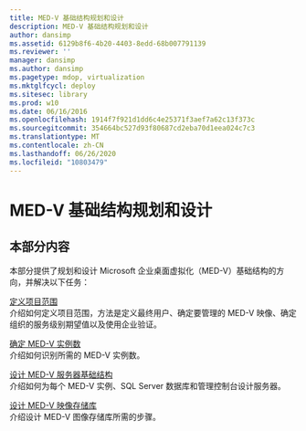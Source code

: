```yaml
---
title: MED-V 基础结构规划和设计
description: MED-V 基础结构规划和设计
author: dansimp
ms.assetid: 6129b8f6-4b20-4403-8edd-68b007791139
ms.reviewer: ''
manager: dansimp
ms.author: dansimp
ms.pagetype: mdop, virtualization
ms.mktglfcycl: deploy
ms.sitesec: library
ms.prod: w10
ms.date: 06/16/2016
ms.openlocfilehash: 1914f7f921d1dd6c4e25371f3aef7a62c13f373c
ms.sourcegitcommit: 354664bc527d93f80687cd2eba70d1eea024c7c3
ms.translationtype: MT
ms.contentlocale: zh-CN
ms.lasthandoff: 06/26/2020
ms.locfileid: "10803479"
---
```

# MED-V 基础结构规划和设计


## 本部分内容


本部分提供了规划和设计 Microsoft 企业桌面虚拟化（MED-V）基础结构的方向，并解决以下任务：

<a href="" id="define-the-project-scope"></a>[定义项目范围](define-the-project-scope.md)  
介绍如何定义项目范围，方法是定义最终用户、确定要管理的 MED-V 映像、确定组织的服务级别期望值以及使用企业验证。

<a href="" id="identify-the-number-of-med-v-instances"></a>[确定 MED-V 实例数](identify-the-number-of-med-v-instances.md)  
介绍如何识别所需的 MED-V 实例数。

<a href="" id="design-the-med-v-server-infrastructure"></a>[设计 MED-V 服务器基础结构](design-the-med-v-server-infrastructure.md)  
介绍如何为每个 MED-V 实例、SQL Server 数据库和管理控制台设计服务器。

<a href="" id="design-the-med-v-image-repositories"></a>[设计 MED-V 映像存储库](design-the-med-v-image-repositories.md)  
介绍设计 MED-V 图像存储库所需的步骤。

 

 





